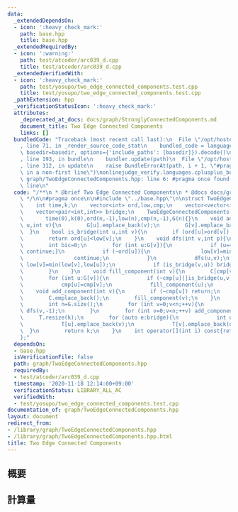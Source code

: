 ```yaml
---
data:
  _extendedDependsOn:
  - icon: ':heavy_check_mark:'
    path: base.hpp
    title: base.hpp
  _extendedRequiredBy:
  - icon: ':warning:'
    path: test/atcoder/arc039_d.cpp
    title: test/atcoder/arc039_d.cpp
  _extendedVerifiedWith:
  - icon: ':heavy_check_mark:'
    path: test/yosupo/two_edge_connected_components.test.cpp
    title: test/yosupo/two_edge_connected_components.test.cpp
  _pathExtension: hpp
  _verificationStatusIcon: ':heavy_check_mark:'
  attributes:
    _deprecated_at_docs: docs/graph/StronglyConnectedComponents.md
    document_title: Two Edge Connected Components
    links: []
  bundledCode: "Traceback (most recent call last):\n  File \"/opt/hostedtoolcache/Python/3.9.1/x64/lib/python3.9/site-packages/onlinejudge_verify/documentation/build.py\"\
    , line 71, in _render_source_code_stat\n    bundled_code = language.bundle(stat.path,\
    \ basedir=basedir, options={'include_paths': [basedir]}).decode()\n  File \"/opt/hostedtoolcache/Python/3.9.1/x64/lib/python3.9/site-packages/onlinejudge_verify/languages/cplusplus.py\"\
    , line 193, in bundle\n    bundler.update(path)\n  File \"/opt/hostedtoolcache/Python/3.9.1/x64/lib/python3.9/site-packages/onlinejudge_verify/languages/cplusplus_bundle.py\"\
    , line 312, in update\n    raise BundleErrorAt(path, i + 1, \"#pragma once found\
    \ in a non-first line\")\nonlinejudge_verify.languages.cplusplus_bundle.BundleErrorAt:\
    \ graph/TwoEdgeConnectedComponents.hpp: line 6: #pragma once found in a non-first\
    \ line\n"
  code: "/**\n * @brief Two Edge Connected Components\n * @docs docs/graph/StronglyConnectedComponents.md\n\
    \ */\n\n#pragma once\n\n#include \"../base.hpp\"\n\nstruct TwoEdgeConnectedComponents{\n\
    \    int time,k;\n    vector<int> ord,low,cmp;\n    vector<vector<int>> G,C,T;\n\
    \    vector<pair<int,int>> bridge;\n    TwoEdgeConnectedComponents(int n):\n \
    \       time(0),k(0),ord(n,-1),low(n),cmp(n,-1),G(n){}\n    void add_edge(int\
    \ u,int v){\n        G[u].emplace_back(v);\n        G[v].emplace_back(u);\n  \
    \  }\n    bool is_bridge(int u,int v){\n        if (ord[u]>ord[v]) swap(u,v);\n\
    \        return ord[u]<low[v];\n    }\n    void dfs(int v,int p){\n        ord[v]=low[v]=time++;\n\
    \        int bic=0;\n        for (int u:G[v]){\n            if (u==p&&!bic){bic=1;\
    \ continue;}\n            if (~ord[u]){\n                low[v]=min(low[v],ord[u]);\n\
    \                continue;\n            }\n            dfs(u,v);\n           \
    \ low[v]=min(low[v],low[u]);\n            if (is_bridge(v,u)) bridge.emplace_back(v,u);\n\
    \        }\n    }\n    void fill_component(int v){\n        C[cmp[v]].emplace_back(v);\n\
    \        for (int u:G[v]){\n            if (~cmp[u]||is_bridge(u,v)) continue;\n\
    \            cmp[u]=cmp[v];\n            fill_component(u);\n        }\n    }\n\
    \    void add_component(int v){\n        if (~cmp[v]) return;\n        cmp[v]=k++;\n\
    \        C.emplace_back();\n        fill_component(v);\n    }\n    int build(){\n\
    \        int n=G.size();\n        for (int v=0;v<n;++v){\n            if (ord[v]<0)\
    \ dfs(v,-1);\n        }\n        for (int v=0;v<n;++v) add_component(v);\n   \
    \     T.resize(k);\n        for (auto e:bridge){\n            int u=cmp[e.first],v=cmp[e.second];\n\
    \            T[u].emplace_back(v);\n            T[v].emplace_back(u);\n      \
    \  }\n        return k;\n    }\n    int operator[](int i) const{return cmp[i];}\n\
    };"
  dependsOn:
  - base.hpp
  isVerificationFile: false
  path: graph/TwoEdgeConnectedComponents.hpp
  requiredBy:
  - test/atcoder/arc039_d.cpp
  timestamp: '2020-11-18 12:14:00+09:00'
  verificationStatus: LIBRARY_ALL_AC
  verifiedWith:
  - test/yosupo/two_edge_connected_components.test.cpp
documentation_of: graph/TwoEdgeConnectedComponents.hpp
layout: document
redirect_from:
- /library/graph/TwoEdgeConnectedComponents.hpp
- /library/graph/TwoEdgeConnectedComponents.hpp.html
title: Two Edge Connected Components
---
```

## 概要

## 計算量